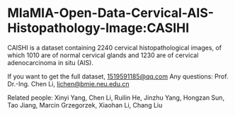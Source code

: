# MIaMIA-Open-Data-Cervical-AIS-Histopathology-Image:CASIHI
CAISHI is a dataset containing 2240 cervical histopathological images, of which 1010 are of normal cervical glands and 1230 are of cervical adenocarcinoma in situ (AIS).

If you want to get the full dataset, 1519591185@qq.com
Any questions: Prof. Dr.-Ing. Chen Li, lichen@bmie.neu.edu.cn

Related people: Xinyi Yang, Chen Li, Ruilin He, Jinzhu Yang, Hongzan Sun, Tao Jiang, Marcin Grzegorzek, Xiaohan Li, Chang Liu
